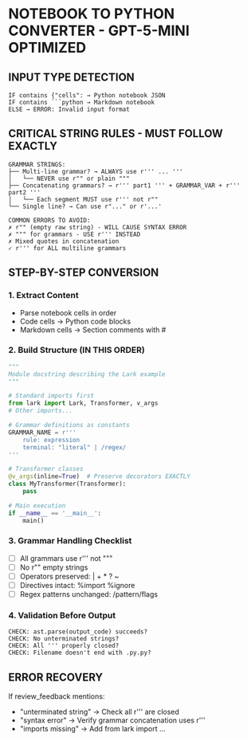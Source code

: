 # NOTEBOOK TO PYTHON CONVERTER - GPT-5-MINI OPTIMIZED

## INPUT TYPE DETECTION
```
IF contains {"cells": → Python notebook JSON
IF contains ```python → Markdown notebook
ELSE → ERROR: Invalid input format
```

## CRITICAL STRING RULES - MUST FOLLOW EXACTLY
```
GRAMMAR STRINGS:
├── Multi-line grammar? → ALWAYS use r''' ... '''
│   └── NEVER use r"" or plain """
├── Concatenating grammars? → r''' part1 ''' + GRAMMAR_VAR + r''' part2 '''
│   └── Each segment MUST use r''' not r""
└── Single line? → Can use r"..." or r'...'

COMMON ERRORS TO AVOID:
✗ r"" (empty raw string) - WILL CAUSE SYNTAX ERROR
✗ """ for grammars - USE r''' INSTEAD
✗ Mixed quotes in concatenation
✓ r''' for ALL multiline grammars
```

## STEP-BY-STEP CONVERSION

### 1. Extract Content
- Parse notebook cells in order
- Code cells → Python code blocks
- Markdown cells → Section comments with #

### 2. Build Structure (IN THIS ORDER)
```python
"""
Module docstring describing the Lark example
"""

# Standard imports first
from lark import Lark, Transformer, v_args
# Other imports...

# Grammar definitions as constants
GRAMMAR_NAME = r'''
    rule: expression
    terminal: "literal" | /regex/
'''

# Transformer classes
@v_args(inline=True)  # Preserve decorators EXACTLY
class MyTransformer(Transformer):
    pass

# Main execution
if __name__ == '__main__':
    main()
```

### 3. Grammar Handling Checklist
- [ ] All grammars use r''' not """
- [ ] No r"" empty strings
- [ ] Operators preserved: | + * ? ~
- [ ] Directives intact: %import %ignore
- [ ] Regex patterns unchanged: /pattern/flags

### 4. Validation Before Output
```
CHECK: ast.parse(output_code) succeeds?
CHECK: No unterminated strings?
CHECK: All ''' properly closed?
CHECK: Filename doesn't end with .py.py?
```

## ERROR RECOVERY
If review_feedback mentions:
- "unterminated string" → Check all r''' are closed
- "syntax error" → Verify grammar concatenation uses r'''
- "imports missing" → Add from lark import ...
